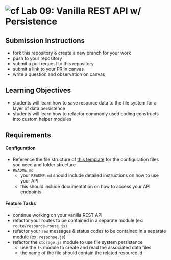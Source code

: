 ![cf](https://i.imgur.com/7v5ASc8.png) Lab 09: Vanilla REST API w/ Persistence
======

## Submission Instructions
  * fork this repository & create a new branch for your work
  * push to your repository
  * submit a pull request to this repository
  * submit a link to your PR in canvas
  * write a question and observation on canvas

## Learning Objectives  
* students will learn how to save resource data to the file system for a layer of data persistence
* students will learn how to refactor commonly used coding constructs into custom helper modules

## Requirements

#### Configuration
* Reference the file structure of [this template](https://github.com/codefellows/seattle-javascript-401d23/tree/master/back-end/00-empty-template) for the configuration files you need and folder structure
* `README.md`
  * your `README.md` should include detailed instructions on how to use your API
  * this should include documentation on how to access your API endpoints

#### Feature Tasks
* continue working on your vanilla REST API
* refactor your routes to be contained in a separate module (ex: `route/resource-route.js`)
* refactor your `res` messages & status codes to be contained in a separate module (ex: `response.js`)
* refactor the `storage.js` module to use file system persistence
  * use the `fs` module to create and read the associated data files
  * the name of the file should contain the related resource id
